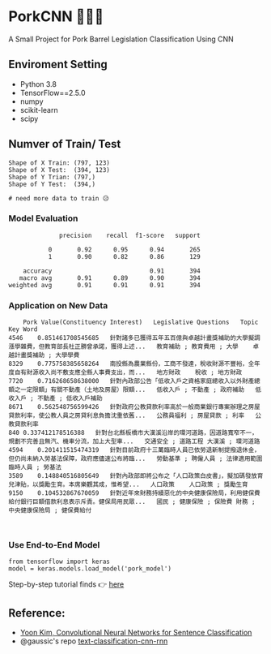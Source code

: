 # PorkCNN 🐖🐖🐖
A Small Project for Pork Barrel Legislation  Classification Using CNN 


## Enviroment Setting

- Python 3.8 
- TensorFlow==2.5.0
- numpy
- scikit-learn
- scipy 



## Numver of Train/ Test 

```
Shape of X Train: (797, 123) 
Shape of X Test:  (394, 123) 
Shape of Y Trian: (797,) 
Shape of Y Test:  (394,)

# need more data to train 😥

```


### Model Evaluation

```
              precision    recall  f1-score   support

           0       0.92      0.95      0.94       265
           1       0.90      0.82      0.86       129

    accuracy                           0.91       394
   macro avg       0.91      0.89      0.90       394
weighted avg       0.91      0.91      0.91       394
```

### Application on New Data

```
	Pork Value(Constituency Interest)	Legislative Questions	Topic	Key Word
4546	0.851461708545685	針對諸多已獲得五年五百億與卓越計畫獎補助的大學擬調漲學雜費，但教育部長杜正勝曾承諾，獲得上述...	教育補助 ; 教育費用 ; 大學	卓越計畫獎補助 ; 大學學費
8329	0.775758385658264	南投縣為農業縣份，工商不發達，稅收財源不豐裕，全年度自有財源收入尚不敷支應全縣人事費支出，而...	地方財政	稅收 ; 地方財政
7720	0.716268658638000	針對內政部公告「低收入戶之資格家庭總收入以外財產總額之一定限額」有關不動產（土地及房屋）限額...	低收入戶 ; 不動產 ; 政府補助	低收入戶 ; 不動產 ; 低收入戶補助
8671	0.562548756599426	針對政府公教貸款利率高於一般商業銀行專案辦理之房屋貸款利率，使公教人員之房貸利息負擔沈重依舊...	公務員福利 ; 房屋貸款 ; 利率	公教貸款利率
840	0.337412178516388	針對台北縣板橋市大漢溪沿岸的環河道路，因道路寬窄不一，規劃不完善且無汽、機車分流，加上大型車...	交通安全 ; 道路工程	大漢溪 ; 環河道路
4594	0.201411515474319	針對目前政府十三萬臨時人員已依勞退新制提撥退休金，但仍尚未納入勞基法保障，政府應儘速公布將臨...	勞動基準 ; 聘僱人員 ; 法律適用範圍	臨時人員 ; 勞基法
3589	0.148840516805649	針對內政部即將公布之「人口政策白皮書」，擬加碼發放育兒津貼，以獎勵生育。本席樂觀其成，惟希望...	人口政策	人口政策 ; 獎勵生育
9150	0.104532867670059	針對近年來財務持續惡化的中央健康保險局，利用健保費給付銀行巨額借款利息表示斥責。健保局用民眾...	國民 ; 健康保險 ; 保險費	財務 ; 中央健康保險局 ; 健保費給付



```


### Use End-to-End Model

```
from tensorflow import keras
model = keras.models.load_model('pork_model') 

```

Step-by-step tutorial finds :point_right: [here]()

## Reference:

- [Yoon Kim, Convolutional Neural Networks for Sentence Classification](https://arxiv.org/abs/1408.5882)
- @gaussic's repo [text-classification-cnn-rnn](https://github.com/gaussic/text-classification-cnn-rnn)